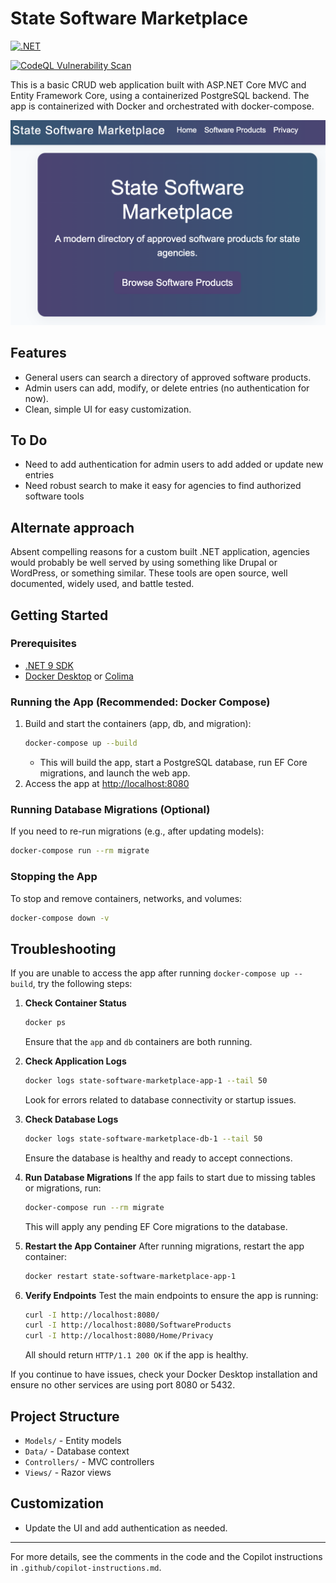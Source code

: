 # State Software Marketplace

[![.NET](https://github.com/mheadd/state-software-marketplace/actions/workflows/dotnet.yml/badge.svg)](https://github.com/mheadd/state-software-marketplace/actions/workflows/dotnet.yml)

[![CodeQL Vulnerability Scan](https://github.com/mheadd/state-software-marketplace/actions/workflows/dotnet-codeql.yml/badge.svg)](https://github.com/mheadd/state-software-marketplace/actions/workflows/dotnet-codeql.yml)

This is a basic CRUD web application built with ASP.NET Core MVC and Entity Framework Core, using a containerized PostgreSQL backend. The app is containerized with Docker and orchestrated with docker-compose.

<kbd>
  <img src="screenshot.png">
</kbd>

## Features
- General users can search a directory of approved software products.
- Admin users can add, modify, or delete entries (no authentication for now).
- Clean, simple UI for easy customization.

## To Do
- Need to add authentication for admin users to add added or update new entries
- Need robust search to make it easy for agencies to find authorized software tools

## Alternate approach

Absent compelling reasons for a custom built .NET application, agencies would probably be well served by using something like Drupal or WordPress, or something similar. These tools are open source, well documented, widely used, and battle tested.

## Getting Started

### Prerequisites
- [.NET 9 SDK](https://dotnet.microsoft.com/download)
- [Docker Desktop](https://www.docker.com/products/docker-desktop/) or [Colima](https://github.com/abiosoft/colima)

### Running the App (Recommended: Docker Compose)
1. Build and start the containers (app, db, and migration):
   ```bash
   docker-compose up --build
   ```
   - This will build the app, start a PostgreSQL database, run EF Core migrations, and launch the web app.
2. Access the app at [http://localhost:8080](http://localhost:8080)

### Running Database Migrations (Optional)
If you need to re-run migrations (e.g., after updating models):
```bash
docker-compose run --rm migrate
```

### Stopping the App
To stop and remove containers, networks, and volumes:
```bash
docker-compose down -v
```

## Troubleshooting

If you are unable to access the app after running `docker-compose up --build`, try the following steps:

1. **Check Container Status**
   ```bash
   docker ps
   ```
   Ensure that the `app` and `db` containers are both running.

2. **Check Application Logs**
   ```bash
   docker logs state-software-marketplace-app-1 --tail 50
   ```
   Look for errors related to database connectivity or startup issues.

3. **Check Database Logs**
   ```bash
   docker logs state-software-marketplace-db-1 --tail 50
   ```
   Ensure the database is healthy and ready to accept connections.

4. **Run Database Migrations**
   If the app fails to start due to missing tables or migrations, run:
   ```bash
   docker-compose run --rm migrate
   ```
   This will apply any pending EF Core migrations to the database.

5. **Restart the App Container**
   After running migrations, restart the app container:
   ```bash
   docker restart state-software-marketplace-app-1
   ```

6. **Verify Endpoints**
   Test the main endpoints to ensure the app is running:
   ```bash
   curl -I http://localhost:8080/
   curl -I http://localhost:8080/SoftwareProducts
   curl -I http://localhost:8080/Home/Privacy
   ```
   All should return `HTTP/1.1 200 OK` if the app is healthy.

If you continue to have issues, check your Docker Desktop installation and ensure no other services are using port 8080 or 5432.

## Project Structure
- `Models/` - Entity models
- `Data/` - Database context
- `Controllers/` - MVC controllers
- `Views/` - Razor views

## Customization
- Update the UI and add authentication as needed.

---

For more details, see the comments in the code and the Copilot instructions in `.github/copilot-instructions.md`.
